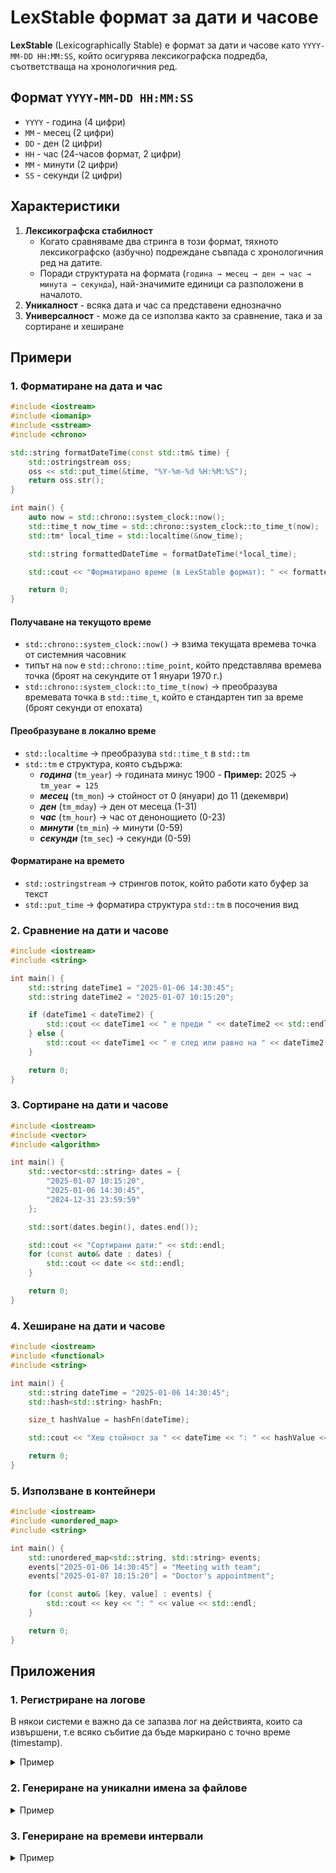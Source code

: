 # LexStable формат за дати и часове

**LexStable** (Lexicographically Stable) е формат за дати и часове като `YYYY-MM-DD HH:MM:SS`, 
който осигурява лексикографска подредба, съответстваща на хронологичния ред.

## Формат `YYYY-MM-DD HH:MM:SS`
- `YYYY` - година (4 цифри)
- `MM` - месец (2 цифри)
- `DD` - ден (2 цифри)
- `HH` - час (24-часов формат, 2 цифри)
- `MM` - минути (2 цифри)
- `SS` - секунди (2 цифри)

## Характеристики 
1. **Лексикографскa стабилност**
   - Когато сравняваме два стринга в този формат, тяхното лексикографско (азбучно) подреждане съвпада с хронологичния ред на датите.
   - Поради структурата на формата (`година → месец → ден → час → минута → секунда`), най-значимите единици са разположени в началото.
2. **Уникалност** - всяка дата и час са представени еднозначно
3. **Универсалност** - може да се използва както за сравнение, така и за сортиране и хеширане

## Примери

### 1. Форматиране на дата и час
```c++
#include <iostream>
#include <iomanip>
#include <sstream>
#include <chrono>

std::string formatDateTime(const std::tm& time) {
    std::ostringstream oss;
    oss << std::put_time(&time, "%Y-%m-%d %H:%M:%S");
    return oss.str();
}

int main() {
    auto now = std::chrono::system_clock::now();
    std::time_t now_time = std::chrono::system_clock::to_time_t(now);
    std::tm* local_time = std::localtime(&now_time);

    std::string formattedDateTime = formatDateTime(*local_time);

    std::cout << "Форматирано време (в LexStable формат): " << formattedDateTime << std::endl;

    return 0;
}
```

#### Получаване на текущото време
- `std::chrono::system_clock::now()` → взима текущата времева точка от системния часовник
- типът на `now` е `std::chrono::time_point`, който представлява времева точка (броят на секундите от 1 януари 1970 г.)
- `std::chrono::system_clock::to_time_t(now)` → преобразува времевата точка в `std::time_t`, който е стандартен тип за време (броят секунди от епохата)

#### Преобразуване в локално време
- `std::localtime` → преобразува `std::time_t` в `std::tm`
- `std::tm` е структура, която съдържа:
    -  ***година*** (`tm_year`) → годината минус 1900
      - **Пример:** 2025 → `tm_year = 125`
    - ***месец*** (`tm_mon`) → стойност от 0 (януари) до 11 (декември)
    - ***ден*** (`tm_mday`) → ден от месеца (1-31)
    - ***час*** (`tm_hour`) → час от денонощието (0-23)
    - ***минути*** (`tm_min`) → минути (0-59)
    - ***секунди*** (`tm_sec`) → секунди (0-59)

#### Форматиране на времето
- `std::ostringstream` → стрингов поток, който работи като буфер за текст
- `std::put_time` → форматира структура `std::tm` в посочения вид

### 2. Сравнение на дати и часове
```c++
#include <iostream>
#include <string>

int main() {
    std::string dateTime1 = "2025-01-06 14:30:45";
    std::string dateTime2 = "2025-01-07 10:15:20";

    if (dateTime1 < dateTime2) {
        std::cout << dateTime1 << " е преди " << dateTime2 << std::endl;
    } else {
        std::cout << dateTime1 << " е след или равно на " << dateTime2 << std::endl;
    }

    return 0;
}
```

### 3. Сортиране на дати и часове
```c++
#include <iostream>
#include <vector>
#include <algorithm>

int main() {
    std::vector<std::string> dates = {
        "2025-01-07 10:15:20",
        "2025-01-06 14:30:45",
        "2024-12-31 23:59:59"
    };

    std::sort(dates.begin(), dates.end());

    std::cout << "Сортирани дати:" << std::endl;
    for (const auto& date : dates) {
        std::cout << date << std::endl;
    }

    return 0;
}
```

### 4. Хеширане на дати и часове
```c++
#include <iostream>
#include <functional>
#include <string>

int main() {
    std::string dateTime = "2025-01-06 14:30:45";
    std::hash<std::string> hashFn;

    size_t hashValue = hashFn(dateTime);

    std::cout << "Хеш стойност за " << dateTime << ": " << hashValue << std::endl;

    return 0;
}
```

### 5. Използване в контейнери
```c++
#include <iostream>
#include <unordered_map>
#include <string>

int main() {
    std::unordered_map<std::string, std::string> events;
    events["2025-01-06 14:30:45"] = "Meeting with team";
    events["2025-01-07 10:15:20"] = "Doctor's appointment";

    for (const auto& [key, value] : events) {
        std::cout << key << ": " << value << std::endl;
    }

    return 0;
}
```

## Приложения

### 1. Регистриране на логове
В някои системи е важно да се запазва лог на действията, които са извършени, т.е всяко събитие да бъде
маркирано с точно време (timestamp).
<details>
<summary>Пример</summary>

```c++
#include <iostream>
#include <iomanip>
#include <sstream>
#include <chrono>
#include <string>

void logMessage(const std::string& message) {
    auto now = std::chrono::system_clock::now();
    std::time_t now_time = std::chrono::system_clock::to_time_t(now);
    std::tm* local_time = std::localtime(&now_time);

    std::ostringstream oss;
    oss << "[" << std::put_time(local_time, "%Y-%m-%d %H:%M:%S") << "] ";
    oss << message;

    std::cout << oss.str() << std::endl;
}

int main() {
    logMessage("Стартиране на приложението.");
    logMessage("Грешка: Липсва файлът config.json.");
    logMessage("Приложението приключи успешно.");

    return 0;
}
```
</details>

### 2. Генериране на уникални имена за файлове
<details>
<summary>Пример</summary>

```c++
#include <iostream>
#include <iomanip>
#include <sstream>
#include <chrono>
#include <string>

std::string generateBackupFileName() {
    auto now = std::chrono::system_clock::now();
    std::time_t now_time = std::chrono::system_clock::to_time_t(now);
    std::tm* local_time = std::localtime(&now_time);

    std::ostringstream oss;
    oss << "backup_" << std::put_time(local_time, "%Y%m%d_%H%M%S") << ".zip";
    return oss.str();
}

int main() {
    std::string backupFile = generateBackupFileName();
    std::cout << "Генерирано име на файл за архив: " << backupFile << std::endl;

    return 0;
}
```
</details>

### 3. Генериране на времеви интервали
<details>
<summary>Пример</summary>

```c++
#include <iostream>
#include <chrono>
#include <ctime>

int main() {
    auto start = std::chrono::system_clock::now();
    
    // Изчакване на 3 секунди
    std::this_thread::sleep_for(std::chrono::seconds(3));

    auto end = std::chrono::system_clock::now();
    auto duration = std::chrono::duration_cast<std::chrono::seconds>(end - start);

    std::cout << "Операцията отне " << duration.count() << " секунди." << std::endl;

    return 0;
}
```
</details>